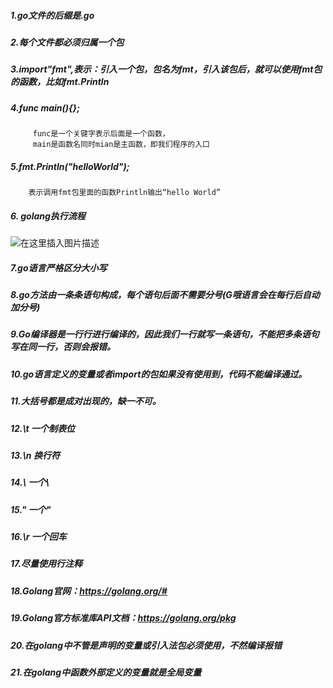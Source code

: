 ##### 1.go文件的后缀是.go
##### 2.每个文件都必须归属一个包
##### 3.import"fmt",表示：引入一个包，包名为fmt，引入该包后，就可以使用fmt包的函数，比如fmt.Println
##### 4.func main(){};
         func是一个关键字表示后面是一个函数，
         main是函数名同时mian是主函数，即我们程序的入口 
##### 5.fmt.Println("helloWorld");
                  
        表示调用fmt包里面的函数Println输出“hello World”  
##### 6. golang执行流程       
![在这里插入图片描述](https://img-blog.csdnimg.cn/20200419204331402.png?x-oss-process=image/watermark,type_ZmFuZ3poZW5naGVpdGk,shadow_10,text_aHR0cHM6Ly9ibG9nLmNzZG4ubmV0L3FxXzQzMDcyMzk5,size_16,color_FFFFFF,t_70)        
       
##### 7.go语言严格区分大小写
##### 8.go方法由一条条语句构成，每个语句后面不需要分号(G哦语言会在每行后自动加分号)
##### 9.Go编译器是一行行进行编译的，因此我们一行就写一条语句，不能把多条语句写在同一行，否则会报错。
##### 10.go语言定义的变量或者import的包如果没有使用到，代码不能编译通过。
##### 11.大括号都是成对出现的，缺一不可。
##### 12.\t 一个制表位
##### 13.\n 换行符
##### 14.\\ 一个\
##### 15.\" 一个"
##### 16.\r 一个回车
##### 17.尽量使用行注释
##### 18.Golang官网：https://golang.org/#
##### 19.Golang官方标准库API文档：https://golang.org/pkg
##### 20.在golang中不管是声明的变量或引入法包必须使用，不然编译报错
##### 21.在golang中函数外部定义的变量就是全局变量      